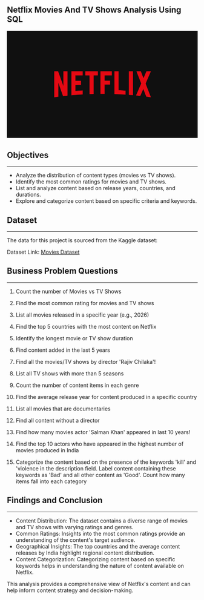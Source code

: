 ## Netflix Movies And TV Shows Analysis Using SQL

![](https://github.com/Shaikh-areeb/Netflix_Analysis-SQL/blob/main/Netflix%20logo.jpg)

## Objectives
---
- Analyze the distribution of content types (movies vs TV shows).
- Identify the most common ratings for movies and TV shows.
- List and analyze content based on release years, countries, and durations.
- Explore and categorize content based on specific criteria and keywords.

## Dataset
---
The data for this project is sourced from the Kaggle dataset:

Dataset Link: [Movies Dataset](https://www.kaggle.com/datasets/shivamb/netflix-shows?resource=download)

## Business Problem Questions 
---
1. Count the number of Movies vs TV Shows

2. Find the most common rating for movies and TV shows

3. List all movies released in a specific year (e.g., 2026)

4. Find the top 5 countries with the most content on Netflix

5. Identify the longest movie or TV show duration

6. Find content added in the last 5 years

7. Find all the movies/TV shows by director 'Rajiv Chilaka'!

8. List all TV shows with more than 5 seasons

9. Count the number of content items in each genre

10. Find the average release year for content produced in a specific country

11. List all movies that are documentaries

12. Find all content without a director

13. Find how many movies actor 'Salman Khan' appeared in last 10 years!

14. Find the top 10 actors who have appeared in the highest number of movies produced in India

15. Categorize the content based on the presence of the keywords 'kill' and 'violence in the description field. Label content containing these keywords as 'Bad' and all other content as 'Good'. 
    Count how many items fall into each category

## Findings and Conclusion
---

- Content Distribution: The dataset contains a diverse range of movies and TV shows with varying ratings and genres.
- Common Ratings: Insights into the most common ratings provide an understanding of the content's target audience.
- Geographical Insights: The top countries and the average content releases by India highlight regional content distribution.
- Content Categorization: Categorizing content based on specific keywords helps in understanding the nature of content available on Netflix.

This analysis provides a comprehensive view of Netflix's content and can help inform content strategy and decision-making.
